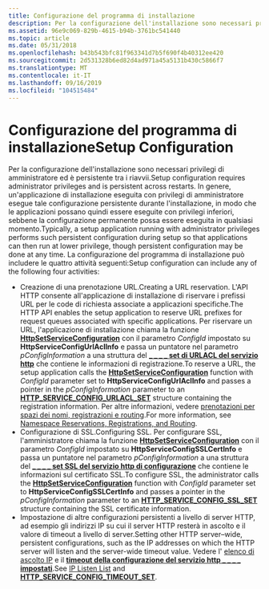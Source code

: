 ```yaml
---
title: Configurazione del programma di installazione
description: Per la configurazione dell'installazione sono necessari privilegi di amministratore ed è persistente tra i riavvii.
ms.assetid: 96e9c069-829b-4615-b94b-3761bc541440
ms.topic: article
ms.date: 05/31/2018
ms.openlocfilehash: b43b543bfc81f963341d7b5f690f4b40312ee420
ms.sourcegitcommit: 2d531328b6ed82d4ad971a45a5131b430c5866f7
ms.translationtype: MT
ms.contentlocale: it-IT
ms.lasthandoff: 09/16/2019
ms.locfileid: "104515484"
---
```

# <a name="setup-configuration"></a><span data-ttu-id="387cf-103">Configurazione del programma di installazione</span><span class="sxs-lookup"><span data-stu-id="387cf-103">Setup Configuration</span></span>

<span data-ttu-id="387cf-104">Per la configurazione dell'installazione sono necessari privilegi di amministratore ed è persistente tra i riavvii.</span><span class="sxs-lookup"><span data-stu-id="387cf-104">Setup configuration requires administrator privileges and is persistent across restarts.</span></span> <span data-ttu-id="387cf-105">In genere, un'applicazione di installazione eseguita con privilegi di amministratore esegue tale configurazione persistente durante l'installazione, in modo che le applicazioni possano quindi essere eseguite con privilegi inferiori, sebbene la configurazione permanente possa essere eseguita in qualsiasi momento.</span><span class="sxs-lookup"><span data-stu-id="387cf-105">Typically, a setup application running with administrator privileges performs such persistent configuration during setup so that applications can then run at lower privilege, though persistent configuration may be done at any time.</span></span> <span data-ttu-id="387cf-106">La configurazione del programma di installazione può includere le quattro attività seguenti:</span><span class="sxs-lookup"><span data-stu-id="387cf-106">Setup configuration can include any of the following four activities:</span></span>

-   <span data-ttu-id="387cf-107">Creazione di una prenotazione URL.</span><span class="sxs-lookup"><span data-stu-id="387cf-107">Creating a URL reservation.</span></span> <span data-ttu-id="387cf-108">L'API HTTP consente all'applicazione di installazione di riservare i prefissi URL per le code di richiesta associate a applicazioni specifiche.</span><span class="sxs-lookup"><span data-stu-id="387cf-108">The HTTP API enables the setup application to reserve URL prefixes for request queues associated with specific applications.</span></span> <span data-ttu-id="387cf-109">Per riservare un URL, l'applicazione di installazione chiama la funzione [**HttpSetServiceConfiguration**](/windows/desktop/api/Http/nf-http-httpsetserviceconfiguration) con il parametro *ConfigId* impostato su **HttpServiceConfigUrlAclInfo** e passa un puntatore nel parametro *pConfigInformation* a una struttura del [**\_ \_ \_ \_ set di URLACL del servizio http**](/windows/desktop/api/Http/ns-http-http_service_config_urlacl_set) che contiene le informazioni di registrazione.</span><span class="sxs-lookup"><span data-stu-id="387cf-109">To reserve a URL, the setup application calls the [**HttpSetServiceConfiguration**](/windows/desktop/api/Http/nf-http-httpsetserviceconfiguration) function with *ConfigId* parameter set to **HttpServiceConfigUrlAclInfo** and passes a pointer in the *pConfigInformation* parameter to an [**HTTP\_SERVICE\_CONFIG\_URLACL\_SET**](/windows/desktop/api/Http/ns-http-http_service_config_urlacl_set) structure containing the registration information.</span></span> <span data-ttu-id="387cf-110">Per altre informazioni, vedere [prenotazioni per spazi dei nomi, registrazioni e routing](namespace-reservations-registrations-and-routing.md).</span><span class="sxs-lookup"><span data-stu-id="387cf-110">For more information, see [Namespace Reservations, Registrations, and Routing](namespace-reservations-registrations-and-routing.md).</span></span>
-   <span data-ttu-id="387cf-111">Configurazione di SSL.</span><span class="sxs-lookup"><span data-stu-id="387cf-111">Configuring SSL.</span></span> <span data-ttu-id="387cf-112">Per configurare SSL, l'amministratore chiama la funzione [**HttpSetServiceConfiguration**](/windows/desktop/api/Http/nf-http-httpsetserviceconfiguration) con il parametro *ConfigId* impostato su **HttpServiceConfigSSLCertInfo** e passa un puntatore nel parametro *pConfigInformation* a una struttura del [**\_ \_ \_ \_ set SSL del servizio http di configurazione**](/windows/desktop/api/Http/ns-http-http_service_config_ssl_set) che contiene le informazioni sul certificato SSL.</span><span class="sxs-lookup"><span data-stu-id="387cf-112">To configure SSL, the administrator calls the [**HttpSetServiceConfiguration**](/windows/desktop/api/Http/nf-http-httpsetserviceconfiguration) function with *ConfigId* parameter set to **HttpServiceConfigSSLCertInfo** and passes a pointer in the *pConfigInformation* parameter to an [**HTTP\_SERVICE\_CONFIG\_SSL\_SET**](/windows/desktop/api/Http/ns-http-http_service_config_ssl_set) structure containing the SSL certificate information.</span></span>
-   <span data-ttu-id="387cf-113">Impostazione di altre configurazioni persistenti a livello di server HTTP, ad esempio gli indirizzi IP su cui il server HTTP resterà in ascolto e il valore di timeout a livello di server.</span><span class="sxs-lookup"><span data-stu-id="387cf-113">Setting other HTTP server–wide, persistent configurations, such as the IP addresses on which the HTTP server will listen and the server-wide timeout value.</span></span> <span data-ttu-id="387cf-114">Vedere l' [elenco di ascolto IP](ip-listen-list.md) e il [**timeout della configurazione del servizio http \_ \_ \_ \_ impostati**](/windows/desktop/api/Http/ns-http-http_service_config_timeout_set).</span><span class="sxs-lookup"><span data-stu-id="387cf-114">See [IP Listen List](ip-listen-list.md) and [**HTTP\_SERVICE\_CONFIG\_TIMEOUT\_SET**](/windows/desktop/api/Http/ns-http-http_service_config_timeout_set).</span></span>

 

 




